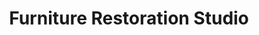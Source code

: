 ---
title: "Furniture Restoration Studio"
url: /new-braunfels/furniture-restoration-studio/
shop: Möbel
---